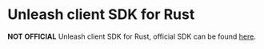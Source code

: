 # Unleash client SDK for Rust

**NOT OFFICIAL** Unleash client SDK for Rust, official SDK can be
found [here](https://github.com/Unleash/unleash-client-rust).
